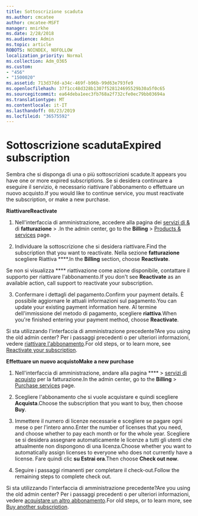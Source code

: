 ```yaml
---
title: Sottoscrizione scaduta
ms.author: cmcatee
author: cmcatee-MSFT
manager: mnirkhe
ms.date: 2/28/2018
ms.audience: Admin
ms.topic: article
ROBOTS: NOINDEX, NOFOLLOW
localization_priority: Normal
ms.collection: Adm_O365
ms.custom:
- "456"
- "1500020"
ms.assetid: 713d37dd-a34c-469f-b96b-99d63e793fe9
ms.openlocfilehash: 37f1cc48d328b1307f528124695529b30a5f0c65
ms.sourcegitcommit: ea64deba1eec3fb768a2f732cfe0ec79bb03694a
ms.translationtype: MT
ms.contentlocale: it-IT
ms.lasthandoff: 08/23/2019
ms.locfileid: "36575592"
---
```

# <a name="expired-subscription"></a><span data-ttu-id="09f48-102">Sottoscrizione scaduta</span><span class="sxs-lookup"><span data-stu-id="09f48-102">Expired subscription</span></span>

<span data-ttu-id="09f48-103">Sembra che si disponga di una o più sottoscrizioni scadute.</span><span class="sxs-lookup"><span data-stu-id="09f48-103">It appears you have one or more expired subscriptions.</span></span> <span data-ttu-id="09f48-104">Se si desidera continuare a eseguire il servizio, è necessario riattivare l'abbonamento o effettuare un nuovo acquisto.</span><span class="sxs-lookup"><span data-stu-id="09f48-104">If you would like to continue service, you must reactivate the subscription, or make a new purchase.</span></span>
  
<span data-ttu-id="09f48-105">**Riattivare**</span><span class="sxs-lookup"><span data-stu-id="09f48-105">**Reactivate**</span></span>
  
1. <span data-ttu-id="09f48-106">Nell'interfaccia di amministrazione, accedere alla pagina dei [servizi di &](https://go.microsoft.com/fwlink/p/?linkid=842054) di **fatturazione** \> .</span><span class="sxs-lookup"><span data-stu-id="09f48-106">In the admin center, go to the **Billing** \> [Products & services](https://go.microsoft.com/fwlink/p/?linkid=842054) page.</span></span>

2. <span data-ttu-id="09f48-107">Individuare la sottoscrizione che si desidera riattivare.</span><span class="sxs-lookup"><span data-stu-id="09f48-107">Find the subscription that you want to reactivate.</span></span> <span data-ttu-id="09f48-108">Nella sezione **fatturazione** scegliere Riattiva \*\*\*\*.</span><span class="sxs-lookup"><span data-stu-id="09f48-108">In the **Billing** section, choose **Reactivate**.</span></span>

<span data-ttu-id="09f48-109">Se non si visualizza \*\*\*\* riattivazione come azione disponibile, contattare il supporto per riattivare l'abbonamento.</span><span class="sxs-lookup"><span data-stu-id="09f48-109">If you don't see **Reactivate** as an available action, call support to reactivate your subscription.</span></span>

3. <span data-ttu-id="09f48-110">Confermare i dettagli del pagamento.</span><span class="sxs-lookup"><span data-stu-id="09f48-110">Confirm your payment details.</span></span> <span data-ttu-id="09f48-111">È possibile aggiornare le attuali informazioni sul pagamento.</span><span class="sxs-lookup"><span data-stu-id="09f48-111">You can update your existing payment information here.</span></span> <span data-ttu-id="09f48-112">Al termine dell'immissione del metodo di pagamento, scegliere **riattiva**.</span><span class="sxs-lookup"><span data-stu-id="09f48-112">When you're finished entering your payment method, choose **Reactivate**.</span></span>

<span data-ttu-id="09f48-113">Si sta utilizzando l'interfaccia di amministrazione precedente?</span><span class="sxs-lookup"><span data-stu-id="09f48-113">Are you using the old admin center?</span></span> <span data-ttu-id="09f48-114">Per i passaggi precedenti o per ulteriori informazioni, vedere [riattivare l'abbonamento](https://docs.microsoft.com/office365/admin/subscriptions-and-billing/reactivate-your-subscription).</span><span class="sxs-lookup"><span data-stu-id="09f48-114">For old steps, or to learn more, see [Reactivate your subscription](https://docs.microsoft.com/office365/admin/subscriptions-and-billing/reactivate-your-subscription).</span></span>

<span data-ttu-id="09f48-115">**Effettuare un nuovo acquisto**</span><span class="sxs-lookup"><span data-stu-id="09f48-115">**Make a new purchase**</span></span>
  
1. <span data-ttu-id="09f48-116">Nell'interfaccia di amministrazione, andare alla pagina \*\*\*\* \> [servizi di acquisto](https://go.microsoft.com/fwlink/p/?linkid=868433) per la fatturazione.</span><span class="sxs-lookup"><span data-stu-id="09f48-116">In the admin center, go to the **Billing** \> [Purchase services](https://go.microsoft.com/fwlink/p/?linkid=868433) page.</span></span>

2. <span data-ttu-id="09f48-117">Scegliere l'abbonamento che si vuole acquistare e quindi scegliere **Acquista**.</span><span class="sxs-lookup"><span data-stu-id="09f48-117">Choose the subscription that you want to buy, then choose **Buy**.</span></span>

3. <span data-ttu-id="09f48-118">Immettere il numero di licenze necessarie e scegliere se pagare ogni mese o per l'intero anno.</span><span class="sxs-lookup"><span data-stu-id="09f48-118">Enter the number of licenses that you need, and choose whether to pay each month or for the whole year.</span></span> <span data-ttu-id="09f48-119">Scegliere se si desidera assegnare automaticamente le licenze a tutti gli utenti che attualmente non dispongono di una licenza.</span><span class="sxs-lookup"><span data-stu-id="09f48-119">Choose whether you want to automatically assign licenses to everyone who does not currently have a license.</span></span> <span data-ttu-id="09f48-120">Fare quindi clic **su Estrai ora**.</span><span class="sxs-lookup"><span data-stu-id="09f48-120">Then choose **Check out now**.</span></span>

4. <span data-ttu-id="09f48-121">Seguire i passaggi rimanenti per completare il check-out.</span><span class="sxs-lookup"><span data-stu-id="09f48-121">Follow the remaining steps to complete check out.</span></span>

<span data-ttu-id="09f48-122">Si sta utilizzando l'interfaccia di amministrazione precedente?</span><span class="sxs-lookup"><span data-stu-id="09f48-122">Are you using the old admin center?</span></span> <span data-ttu-id="09f48-123">Per i passaggi precedenti o per ulteriori informazioni, vedere [acquistare un altro abbonamento](https://docs.microsoft.com/office365/admin/subscriptions-and-billing/buy-another-subscription).</span><span class="sxs-lookup"><span data-stu-id="09f48-123">For old steps, or to learn more, see [Buy another subscription](https://docs.microsoft.com/office365/admin/subscriptions-and-billing/buy-another-subscription).</span></span>
